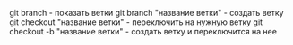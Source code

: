 git branch - показать ветки
git branch "название ветки" - создать ветку
git checkout "название ветки" - переключить на нужную ветку
git checkout -b "название ветки" - создать ветку и переключится на нее